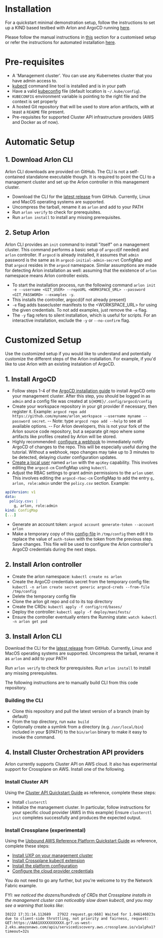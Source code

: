 
# Installation

For a quickstart minimal demonstration setup, follow the instructions to set up a KIND based testbed with Arlon and ArgoCD running  [here](https://github.com/arlonproj/arlon/blob/main/testing/README.md).

Please follow the manual instructions in [this](#customised-setup) section for a customised setup or refer the instructions for automated installation [here](#automatic-setup).

# Pre-requisites

- A 'Management cluster'. You can use any Kubernetes cluster that you have admin access to.
- [kubectl](https://kubernetes.io/docs/tasks/tools/install-kubectl/) command line tool is installed and is in your path
- Have a valid [kubeconfig](https://kubernetes.io/docs/tasks/access-application-cluster/configure-access-multiple-clusters/) file (default location is `~/.kube/config`).
- `KUBECONFIG` environment variable is pointing to the right file and the context is set properly
- A hosted Git repository that will be used to store arlon artifacts, with at least a `README` file present.
- Pre-requisites for supported Cluster API infrastructure providers (AWS and Docker as of now).

# Automatic Setup

## 1. Download Arlon CLI

Arlon CLI downloads are provided on GitHub. The CLI is not a self-contained standalone executable though.
It is required to point the CLI to a management cluster and set up the Arlon controller in this management cluster.

* Download the CLI for the [latest release](https://github.com/arlonproj/arlon/releases/latest) from GitHub.
Currently, Linux and MacOS operating systems are supported.
* Uncompress the tarball, rename it as `arlon` and add to your PATH
* Run `arlon verify` to check for prerequisites.
* Run `arlon install` to install any missing prerequisites.


## 2. Setup Arlon  

Arlon CLI provides an `init` command to install "itself" on a management cluster.
This command performs a basic setup of `argocd`(if needed) and `arlon` controller.
If `argocd` is already installed, it assumes that `admin` password is the same as in `argocd-initial-admin-secret` ConfigMap and that `argocd` resides in the `argocd` namespace.
Similar assumptions are made for detecting Arlon installation as well: assuming that the existence of `arlon` namespace means Arlon controller exists.

* To start the installation process, run the following command 
`arlon init -e --username <GIT_USER> --repoURL <WORKSPACE_URL> --password <GIT_PASSWORD> --examples -y`.
* This installs the controller, argocd(if not already present) 
* `-e` flag adds basecluster manifests to the <WORKSPACE_URL> for using the given credentials. To not add examples, just remove the `-e` flag.
* The `-y` flag refers to silent installation, which is useful for scripts. For an interactive installation, exclude the `-y` or `--no-confirm` flag.

# Customized Setup

Use the customized setup if you would like to understand and potentially customize the different steps of the Arlon installation. For example, if you'd like to use Arlon with an existing instalation of ArgoCD. 

## 1. Install ArgoCD

- Follow steps 1-4 of the [ArgoCD installation guide](https://argo-cd.readthedocs.io/en/stable/getting_started/) to install ArgoCD onto your management cluster.
After this step, you should be logged in as `admin` and a config file was created at `${HOME}/.config/argocd/config`
- Create your workspace repository in your git provider if necessary, then register it.
  Example: `argocd repo add https://github.com/myname/arlon_workspace --username myname --password secret`.
   --  Note: type `argocd repo add --help` to see all available options.
   --  For Arlon developers, this is not your fork of the Arlon source code repository,
       but a separate git repo where some artifacts like profiles created by Arlon will be stored.
- Highly recommended: [configure a webhook](https://argo-cd.readthedocs.io/en/stable/operator-manual/webhook/)
  to immediately notify ArgoCD of changes to the repo. This will be especially useful
  during the tutorial. Without a webhook, repo changes may take up to 3 minutes
  to be detected, delaying cluster configuration updates.
- [Create a local user](https://argo-cd.readthedocs.io/en/stable/operator-manual/user-management/) named `arlon` with the `apiKey` capability.
  This involves editing the `argocd-cm` ConfigMap using `kubectl`.
- Adjust the RBAC settings to grant admin permissions to the `arlon` user.
  This involves editing the `argocd-rbac-cm` ConfigMap to add the entry
  `g, arlon, role:admin` under the `policy.csv` section. Example:

```yaml
apiVersion: v1
data:
  policy.csv: |
    g, arlon, role:admin
kind: ConfigMap
[...]
```

- Generate an account token: `argocd account generate-token --account arlon`
- Make a temporary copy of this [config-file](https://github.com/arlonproj/arlon/blob/main/testing/argocd-config-for-controller.template.yaml) in `/tmp/config` then
  edit it to replace the value of `auth-token` with the token from
  the previous step. Save changes. This file will be used to configure the Arlon
  controller's ArgoCD credentials during the next steps.

## 2. Install Arlon controller

- Create the arlon namespace: `kubectl create ns arlon`
- Create the ArgoCD credentials secret from the temporary config file:
  `kubectl -n arlon create secret generic argocd-creds --from-file /tmp/config`
- Delete the temporary config file
- Clone the arlon git repo and cd to its top directory
- Create the CRDs: `kubectl apply -f config/crd/bases/`
- Deploy the controller: `kubectl apply -f deploy/manifests/`
- Ensure the controller eventually enters the Running state: `watch kubectl -n arlon get pod`

## 3. Install Arlon CLI

Download the CLI for the [latest release](https://github.com/arlonproj/arlon/releases/latest) from GitHub.
Currently, Linux and MacOS operating systems are supported.
Uncompress the tarball, rename it as `arlon` and add to your PATH

Run `arlon verify` to check for prerequisites.
Run `arlon install` to install any missing prerequisites.

The following instructions are to manually build CLI from this code repository.

### Building the CLI

- Clone this repository and pull the latest version of a branch (main by default)
- From the top directory, run `make build`
- Optionally create a symlink from a directory
  (e.g. `/usr/local/bin`) included in your ${PATH} to the `bin/arlon` binary
  to make it easy to invoke the command.

## 4. Install Cluster Orchestration API providers

Arlon currently supports Cluster API on AWS cloud. It also has experimental
support for Crossplane on AWS. 
Install one of the following. 

### Install Cluster API

Using the [Cluster API Quickstart Guide](https://cluster-api.sigs.k8s.io/user/quick-start.html)
as reference, complete these steps:

- Install `clusterctl`
- Initialize the management cluster.
  In particular, follow instructions for your specific cloud provider (AWS in this example)
  Ensure `clusterctl init` completes successfully and produces the expected output.

### Install Crossplane (experimental)

Using the [Upbound AWS Reference Platform Quickstart Guide](https://github.com/upbound/platform-ref-aws#quick-start)
as reference, complete these steps:

- [Install UXP on your management cluster](https://github.com/upbound/platform-ref-aws#installing-uxp-on-a-kubernetes-cluster)
- [Install Crossplane kubectl extension](https://github.com/upbound/platform-ref-aws#install-the-crossplane-kubectl-extension-for-convenience)
- [Install the platform configuration](https://github.com/upbound/platform-ref-aws#install-the-platform-configuration)
- [Configure the cloud provider credentials](https://github.com/upbound/platform-ref-aws#configure-providers-in-your-platform)

You do not need to go any further, but you're welcome to try the Network Fabric example.

FYI: *we noticed the dozens/hundreds of CRDs that Crossplane installs in the management
cluster can noticeably slow down kubectl, and you may see a warning that looks like*:

```shell
I0222 17:31:14.112689   27922 request.go:668] Waited for 1.046146023s due to client-side throttling, not priority and fairness, request: GET:https://AA61XXXXXXXXXXX.gr7.us-west-2.eks.amazonaws.com/apis/servicediscovery.aws.crossplane.io/v1alpha1?timeout=32s
```

